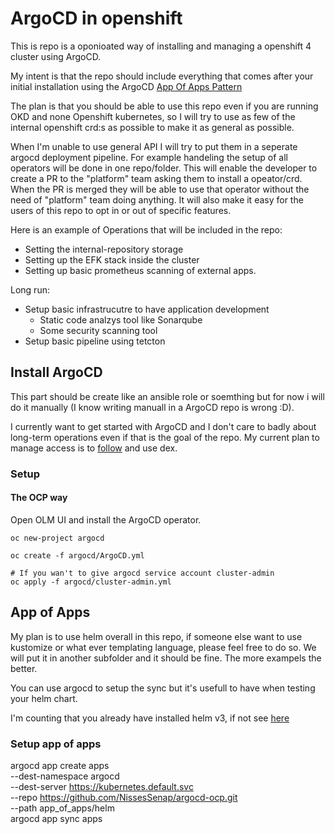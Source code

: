 # ArgoCD in openshift

This is repo is a oponioated way of installing and managing a openshift 4 cluster using ArgoCD.

My intent is that the repo should include everything that comes after your initial installation using the ArgoCD [App Of Apps Pattern](https://argoproj.github.io/argo-cd/operator-manual/cluster-bootstrapping/#app-of-apps-pattern)

The plan is that you should be able to use this repo even if you are running OKD and none Openshift kubernetes,
so I will try to use as few of the internal openshift crd:s as possible to make it as general as possible.

When I'm unable to use general API I will try to put them in a seperate argocd deployment pipeline.
For example handeling the setup of all operators will be done in one repo/folder.
This will enable the developer to create a PR to the "platform" team asking them to install a opeator/crd.
When the PR is merged they will be able to use that operator without the need of "platform" team doing anything.
It will also make it easy for the users of this repo to opt in or out of specific features.

Here is an example of Operations that will be included in the repo:

- Setting the internal-repository storage
- Setting up the EFK stack inside the cluster
- Setting up basic prometheus scanning of external apps.

Long run:

- Setup basic infrastrucutre to have application development
  - Static code analzys tool like Sonarqube
  - Some security scanning tool
- Setup basic pipeline using tetcton

## Install ArgoCD

This part should be create like an ansible role or soemthing but for now i will do it manually (I know writing manuall in a ArgoCD repo is wrong :D).

I currently want to get started with ArgoCD and I don't care to badly about long-term operations even if that is the goal of the repo. My current plan to manage access is to [follow](https://blog.openshift.com/openshift-authentication-integration-with-argocd/) and use dex.

### Setup

#### The OCP way

Open OLM UI and install the ArgoCD operator.

```shell
oc new-project argocd

oc create -f argocd/ArgoCD.yml

# If you wan't to give argocd service account cluster-admin
oc apply -f argocd/cluster-admin.yml

```

## App of Apps

My plan is to use helm overall in this repo, if someone else want to use kustomize or what ever templating language,
please feel free to do so. We will put it in another subfolder and it should be fine.
The more exampels the better.

You can use argocd to setup the sync but it's usefull to have when testing your helm chart.

I'm counting that you already have installed helm v3, if not see [here](https://helm.sh/docs/intro/install/)

### Setup app of apps

argocd app create apps \
    --dest-namespace argocd \
    --dest-server https://kubernetes.default.svc \
    --repo https://github.com/NissesSenap/argocd-ocp.git \
    --path app_of_apps/helm  
argocd app sync apps  
